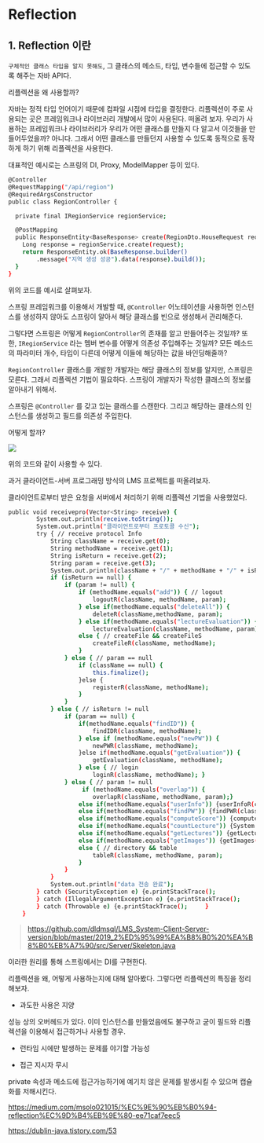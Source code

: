 # Reflection

## 1. Reflection 이란

`구체적인 클래스 타입을 알지 못해도`, 그 클래스의 메소드, 타입, 변수들에 접근할 수 있도록 해주는 자바 API다.

리플렉션을 왜 사용할까?

자바는 정적 타입 언어이기 때문에 컴파일 시점에 타입을 결정한다. 
리플렉션이 주로 사용되는 곳은 프레임워크나 라이브러리 개발에서 많이 사용된다. 
떠올려 보자. 우리가 사용하는 프레임워크나 라이브러리가 우리가 어떤 클래스를 만들지 다 알고서 이것들을 만들어두었을까? 아니다. 그래서 어떤 클래스를 만들던지 사용할 수 있도록 동적으로 동작하게 하기 위해 리플렉션을 사용한다.

대표적인 예시로는 스프링의 DI, Proxy, ModelMapper 등이 있다.

```` bash
@Controller
@RequestMapping("/api/region")
@RequiredArgsConstructor
public class RegionController {

  private final IRegionService regionService;

  @PostMapping
  public ResponseEntity<BaseResponse> create(RegionDto.HouseRequest request) {
    Long response = regionService.create(request);
    return ResponseEntity.ok(BaseResponse.builder()
        .message("지역 생성 성공").data(response).build());
  }
}

````

위의 코드를 예시로 살펴보자. 

스프링 프레임워크를 이용해서 개발할 때, `@Controller` 어노테이션을 사용하면 인스턴스를 생성하지 않아도 스프링이 알아서 해당 클래스를 빈으로 생성해서 관리해준다.

그렇다면 스프링은 어떻게 `RegionController`의 존재를 알고 만들어주는 것일까?
또한, `IRegionService` 라는 멤버 변수를 어떻게 의존성 주입해주는 것일까?
모든 메소드의 파라미터 개수, 타입이 다른데 어떻게 이들에 해당하는 값을 바인딩해줄까?

`RegionController` 클래스를 개발한 개발자는 해당 클래스의 정보를 알지만, 스프링은 모른다.
그래서 리플렉션 기법이 필요하다. 스프링이 개발자가 작성한 클래스의 정보를 알아내기 위해서.

스프링은 `@Controller` 를 갖고 있는 클래스를 스캔한다. 그리고 해당하는 클래스의 인스턴스를 생성하고 필드를 의존성 주입한다.

어떻게 할까?

<img src="
https://s3.us-west-2.amazonaws.com/secure.notion-static.com/1ea105f1-32fa-4294-9d47-bd408f53eff3/Untitled.png?X-Amz-Algorithm=AWS4-HMAC-SHA256&X-Amz-Content-Sha256=UNSIGNED-PAYLOAD&X-Amz-Credential=AKIAT73L2G45EIPT3X45%2F20221028%2Fus-west-2%2Fs3%2Faws4_request&X-Amz-Date=20221028T005742Z&X-Amz-Expires=86400&X-Amz-Signature=79dc9a2ce9334c1ff40fa10247c5b0e34a37aef1bf3e15fbbd7405d325c472e7&X-Amz-SignedHeaders=host&response-content-disposition=filename%3D%22Untitled.png%22&x-id=GetObject">

위의 코드와 같이 사용할 수 있다.

과거 클라이언트-서버 프로그래밍 방식의 LMS 프로젝트를 떠올려보자.

클라이언트로부터 받은 요청을 서버에서 처리하기 위해 리플렉션 기법을 사용했었다.

```` bash
public void receivepro(Vector<String> receive) {
		System.out.println(receive.toString());
		System.out.println("클라이언트로부터 프로토콜 수신");
		try { // receive protocol Info
			String className = receive.get(0);
			String methodName = receive.get(1);
			String isReturn = receive.get(2);
			String param = receive.get(3);
			System.out.println(className + "/" + methodName + "/" + isReturn + "/" + param);
			if (isReturn == null) {
				if (param != null) {
					if (methodName.equals("add")) { // logout
						logoutR(className, methodName, param);
					} else if(methodName.equals("deleteAll")) {
						deleteR(className,methodName, param);
					} else if(methodName.equals("lectureEvaluation")) {
						lectureEvaluation(className, methodName, param);}
					else { // createFile && createFileS
						createFileR(className, methodName);
					}
				} else { // param == null
					if (className == null) {
						this.finalize();
					}else {
						registerR(className, methodName);
					}
				}
			} else { // isReturn != null
				if (param == null) {
					if(methodName.equals("findID")) {
						findIDR(className, methodName);
					} else if (methodName.equals("newPW")) {
						newPWR(className, methodName);
					}else if(methodName.equals("getEvaluation")) {
						getEvaluation(className, methodName);
					} else { // login
						loginR(className, methodName); }
				} else { // param != null
					 if (methodName.equals("overlap")) {
						overlapR(className, methodName, param);} 
					else if(methodName.equals("userInfo")) {userInfoR(className, methodName, param);}
					else if(methodName.equals("findPW")) {findPWR(className,methodName);}
					else if(methodName.equals("computeScore")) {computeR(className, methodName);}
					else if(methodName.equals("countLecture")) {System.out.println("-----------------");computeR(className, methodName);}
					else if(methodName.equals("getLectures")) {getLectures(className, methodName);}
					else if(methodName.equals("getImages")) {getImages(className, methodName);}
					else { // directory && table
						tableR(className, methodName, param);
					}
				}
			}
			System.out.println("data 전송 완료");
		} catch (SecurityException e) {e.printStackTrace();
		} catch (IllegalArgumentException e) {e.printStackTrace();
		} catch (Throwable e) {e.printStackTrace();		}
	}
````
> https://github.com/dldmsql/LMS_System-Client-Server-version/blob/master/2019_2%ED%95%99%EA%B8%B0%20%EA%B8%B0%EB%A7%90/src/Server/Skeleton.java

이러한 원리를 통해 스프링에서는 DI를 구현한다.

리플렉션을 왜, 어떻게 사용하는지에 대해 알아봤다. 그렇다면 리플렉션의 특징을 정리해보자.

- 과도한 사용은 지양

성능 상의 오버헤드가 있다. 이미 인스턴스를 만들었음에도 불구하고 굳이 필드와 리플렉션을 이용해서 접근하거나 사용할 경우.

- 런타임 시에만 발생하는 문제를 야기할 가능성

- 접근 지시자 무시

private 속성과 메소드에 접근가능하기에 예기치 않은 문제를 발생시킬 수 있으며 캡슐화를 저해시킨다.

https://medium.com/msolo021015/%EC%9E%90%EB%B0%94-reflection%EC%9D%B4%EB%9E%80-ee71caf7eec5

https://dublin-java.tistory.com/53